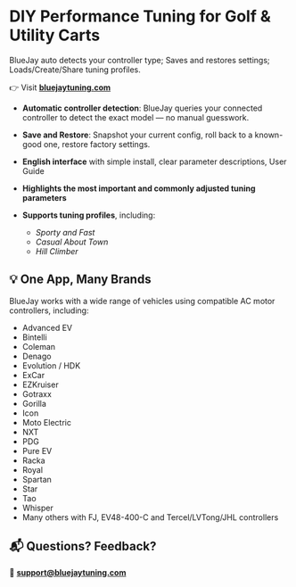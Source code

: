 # DIY Performance Tuning for Golf & Utility Carts

BlueJay auto detects your controller type; Saves and restores settings; Loads/Create/Share tuning profiles.

👉 Visit [**bluejaytuning.com**](https://bluejaytuning.com)


- **Automatic controller detection**: BlueJay queries your connected controller to detect the exact model — no manual guesswork.
- **Save and Restore**: Snapshot your current config, roll back to a known-good one, restore factory settings.  

- **English interface** with simple install, clear parameter descriptions, User Guide
- **Highlights the most important and commonly adjusted tuning parameters**
- **Supports tuning profiles**, including:  
  - *Sporty and Fast*  
  - *Casual About Town*  
  - *Hill Climber*  

## 💡 One App, Many Brands

BlueJay works with a wide range of vehicles using compatible AC motor controllers, including:

- Advanced EV
- Bintelli
- Coleman
- Denago
- Evolution / HDK
- ExCar
- EZKruiser
- Gotraxx
- Gorilla
- Icon
- Moto Electric
- NXT
- PDG
- Pure EV
- Racka
- Royal
- Spartan
- Star
- Tao
- Whisper
- Many others with FJ, EV48-400-C and Tercel/LVTong/JHL controllers


## 📬 Questions? Feedback?

📧 **support@bluejaytuning.com**
